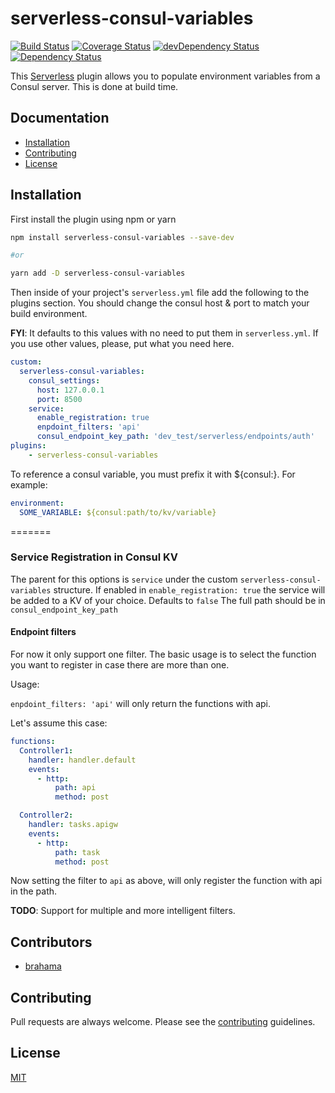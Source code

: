 # serverless-consul-variables
[![Build Status](https://travis-ci.org/zephrax/serverless-consul-variables.svg?branch=master)](https://travis-ci.org/zephrax/serverless-consul-variables)
[![Coverage Status](https://coveralls.io/repos/github/zephrax/serverless-consul-variables/badge.svg?branch=master)](https://coveralls.io/github/zephrax/serverless-consul-variables?branch=master)
[![devDependency Status](https://david-dm.org/zephrax/serverless-consul-variables/dev-status.svg)](https://david-dm.org/zephrax/serverless-consul-variables#info=devDependencies)
[![Dependency Status](https://david-dm.org/zephrax/serverless-consul-variables.svg)](https://david-dm.org/zephrax/serverless-consul-variables)

This [Serverless](https://github.com/serverless/serverless) plugin allows you to populate environment variables from a Consul server. This is done at build time.

## Documentation

- [Installation](#installation)
- [Contributing](#contributing)
- [License](#license)

## Installation

First install the plugin using npm or yarn

```bash
npm install serverless-consul-variables --save-dev

#or

yarn add -D serverless-consul-variables
```

Then inside of your project's `serverless.yml` file add the following to the plugins section. You should change the consul host & port to match your build environment.

**FYI**: It defaults to this values with no need to put them in `serverless.yml`. If you use other values, please, put what you need here.

```yaml
custom:
  serverless-consul-variables:
    consul_settings:
      host: 127.0.0.1
      port: 8500
    service:
      enable_registration: true
      enpdoint_filters: 'api'
      consul_endpoint_key_path: 'dev_test/serverless/endpoints/auth'
plugins:
    - serverless-consul-variables
```

To reference a consul variable, you must prefix it with ${consul:}. For example:

```yaml
environment:
  SOME_VARIABLE: ${consul:path/to/kv/variable}
```

=======
### Service Registration in Consul KV

The parent for this options is ```service``` under the custom ```serverless-consul-variables``` structure.
If enabled in ```enable_registration: true``` the service will be added to a KV of your choice. Defaults to ```false```
The full path should be in ```consul_endpoint_key_path```

#### Endpoint filters

For now it only support one filter. The basic usage is to select the function you want to register in case there are more
than one.

Usage:

```enpdoint_filters: 'api'``` will only return the functions with api.

Let's assume this case:

```yaml
functions:
  Controller1:
    handler: handler.default
    events:
      - http:
          path: api
          method: post

  Controller2:
    handler: tasks.apigw
    events:
      - http:
          path: task
          method: post
```

Now setting the filter to ```api``` as above, will only register the function with api in the path.

**TODO**: Support for multiple and more intelligent filters.

## Contributors

- [brahama](https://github.com/brahama)
 
## Contributing

Pull requests are always welcome. Please see the [contributing](https://github.com/zephrax/serverless-consul-variables/blob/master/CONTRIBUTING.md) guidelines.

## License

[MIT](https://github.com/zephrax/serverless-consul-variables/blob/master/LICENSE)
